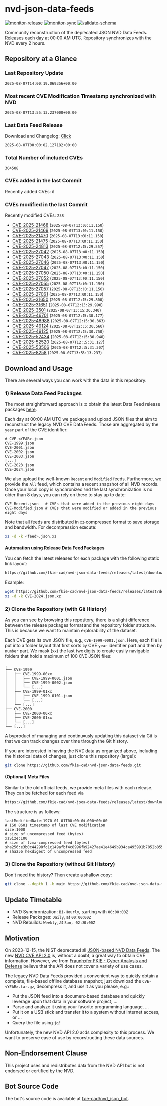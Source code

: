 # nvd-json-data-feeds

[![monitor-release](https://github.com/fkie-cad/nvd-json-data-feeds/actions/workflows/monitor_release.yml/badge.svg)](https://github.com/fkie-cad/nvd-json-data-feeds/actions/workflows/monitor_release.yml)
[![monitor-sync](https://github.com/fkie-cad/nvd-json-data-feeds/actions/workflows/monitor_sync.yml/badge.svg)](https://github.com/fkie-cad/nvd-json-data-feeds/actions/workflows/monitor_sync.yml)
[![validate-schema](https://github.com/fkie-cad/nvd-json-data-feeds/actions/workflows/validate_schema.yml/badge.svg)](https://github.com/fkie-cad/nvd-json-data-feeds/actions/workflows/validate_schema.yml)

Community reconstruction of the deprecated JSON NVD Data Feeds.
[Releases](https://github.com/fkie-cad/nvd-json-data-feeds/releases/latest) each day at 00:00 AM UTC.
Repository synchronizes with the NVD every 2 hours.

## Repository at a Glance

### Last Repository Update

```plain
2025-08-07T14:00:19.069356+00:00
```

### Most recent CVE Modification Timestamp synchronized with NVD

```plain
2025-08-07T13:55:13.237000+00:00
```

### Last Data Feed Release

Download and Changelog: [Click](https://github.com/fkie-cad/nvd-json-data-feeds/releases/latest)

```plain
2025-08-07T00:00:02.127182+00:00
```

### Total Number of included CVEs

```plain
304508
```

### CVEs added in the last Commit

Recently added CVEs: `0`



### CVEs modified in the last Commit

Recently modified CVEs: `238`

- [CVE-2025-21468](CVE-2025/CVE-2025-214xx/CVE-2025-21468.json) (`2025-08-07T13:00:11.150`)
- [CVE-2025-21469](CVE-2025/CVE-2025-214xx/CVE-2025-21469.json) (`2025-08-07T13:00:11.150`)
- [CVE-2025-21470](CVE-2025/CVE-2025-214xx/CVE-2025-21470.json) (`2025-08-07T13:00:11.150`)
- [CVE-2025-21475](CVE-2025/CVE-2025-214xx/CVE-2025-21475.json) (`2025-08-07T13:00:11.150`)
- [CVE-2025-24813](CVE-2025/CVE-2025-248xx/CVE-2025-24813.json) (`2025-08-07T12:15:29.557`)
- [CVE-2025-27042](CVE-2025/CVE-2025-270xx/CVE-2025-27042.json) (`2025-08-07T13:00:11.150`)
- [CVE-2025-27043](CVE-2025/CVE-2025-270xx/CVE-2025-27043.json) (`2025-08-07T13:00:11.150`)
- [CVE-2025-27046](CVE-2025/CVE-2025-270xx/CVE-2025-27046.json) (`2025-08-07T13:00:11.150`)
- [CVE-2025-27047](CVE-2025/CVE-2025-270xx/CVE-2025-27047.json) (`2025-08-07T13:00:11.150`)
- [CVE-2025-27050](CVE-2025/CVE-2025-270xx/CVE-2025-27050.json) (`2025-08-07T13:00:11.150`)
- [CVE-2025-27052](CVE-2025/CVE-2025-270xx/CVE-2025-27052.json) (`2025-08-07T13:00:11.150`)
- [CVE-2025-27055](CVE-2025/CVE-2025-270xx/CVE-2025-27055.json) (`2025-08-07T13:00:11.150`)
- [CVE-2025-27057](CVE-2025/CVE-2025-270xx/CVE-2025-27057.json) (`2025-08-07T13:00:11.150`)
- [CVE-2025-27061](CVE-2025/CVE-2025-270xx/CVE-2025-27061.json) (`2025-08-07T13:00:11.150`)
- [CVE-2025-31650](CVE-2025/CVE-2025-316xx/CVE-2025-31650.json) (`2025-08-07T12:15:29.800`)
- [CVE-2025-31651](CVE-2025/CVE-2025-316xx/CVE-2025-31651.json) (`2025-08-07T12:15:29.990`)
- [CVE-2025-3501](CVE-2025/CVE-2025-35xx/CVE-2025-3501.json) (`2025-08-07T13:15:36.340`)
- [CVE-2025-46701](CVE-2025/CVE-2025-467xx/CVE-2025-46701.json) (`2025-08-07T12:15:30.177`)
- [CVE-2025-48988](CVE-2025/CVE-2025-489xx/CVE-2025-48988.json) (`2025-08-07T12:15:30.363`)
- [CVE-2025-49124](CVE-2025/CVE-2025-491xx/CVE-2025-49124.json) (`2025-08-07T12:15:30.560`)
- [CVE-2025-49125](CVE-2025/CVE-2025-491xx/CVE-2025-49125.json) (`2025-08-07T12:15:30.750`)
- [CVE-2025-52434](CVE-2025/CVE-2025-524xx/CVE-2025-52434.json) (`2025-08-07T12:15:30.940`)
- [CVE-2025-52520](CVE-2025/CVE-2025-525xx/CVE-2025-52520.json) (`2025-08-07T12:15:31.127`)
- [CVE-2025-53506](CVE-2025/CVE-2025-535xx/CVE-2025-53506.json) (`2025-08-07T12:15:31.307`)
- [CVE-2025-8258](CVE-2025/CVE-2025-82xx/CVE-2025-8258.json) (`2025-08-07T13:55:13.237`)


## Download and Usage

There are several ways you can work with the data in this repository:

### 1) Release Data Feed Packages

The most straightforward approach is to obtain the latest Data Feed release packages [here](https://github.com/fkie-cad/nvd-json-data-feeds/releases/latest).

Each day at 00:00 AM UTC we package and upload JSON files that aim to reconstruct the legacy NVD CVE Data Feeds.
Those are aggregated by the `year` part of the CVE identifier:

```
# CVE-<YEAR>.json
CVE-1999.json
CVE-2001.json
CVE-2002.json
CVE-2003.json
[...]
CVE-2023.json
CVE-2024.json
```

We also upload the well-known `Recent` and `Modified` feeds.
Furthermore, we provide the `All` feed, which contains a recent snapshot of all NVD records.
Once your local copy is synchronized and the last synchronization is no older than 8 days, you can rely on these to stay up to date:

```plain
CVE-Recent.json   # CVEs that were added in the previous eight days
CVE-Modified.json # CVEs that were modified or added in the previous eight days
```

Note that all feeds are distributed in `xz`-compressed format to save storage and bandwidth.
For decompression execute:

```sh
xz -d -k <feed>.json.xz
```

#### Automation using Release Data Feed Packages

You can fetch the latest releases for each package with the following static link layout:

```sh
https://github.com/fkie-cad/nvd-json-data-feeds/releases/latest/download/CVE-<YEAR>.json.xz
```

Example:

```sh
wget https://github.com/fkie-cad/nvd-json-data-feeds/releases/latest/download/CVE-2024.json.xz
xz -d -k CVE-2024.json.xz
```

### 2) Clone the Repository (with Git History)

As you can see by browsing this repository, there is a slight difference between the release packages format and the repository folder structure.
This is because we want to maintain explorability of the dataset.

Each CVE gets its own JSON file, e.g., `CVE-1999-0001.json`.
Here, each file is put into a folder layout that first sorts by CVE `year` identifier part and then by `number` part.
We mask (`xx`) the last two digits to create easily navigable folders that hold a maximum of 100 CVE JSON files:

```plain
.
├── CVE-1999
│   ├── CVE-1999-00xx
│   │   ├── CVE-1999-0001.json
│   │   ├── CVE-1999-0002.json
│   │   └── [...]
│   ├── CVE-1999-01xx
│   │   ├── CVE-1999-0101.json
│   │   └── [...]
│   └── [...]
├── CVE-2000
│   ├── CVE-2000-00xx
│   ├── CVE-2000-01xx
│   └── [...]
└── [...]
```

A byproduct of managing and continuously updating this dataset via Git is that we can track changes over time through the Git history.

If you are interested in having the NVD data as organized above, including the historical data of changes, just clone this repository (large!):

```sh
git clone https://github.com/fkie-cad/nvd-json-data-feeds.git
```

#### (Optional) Meta Files

Similar to the old official feeds, we provide meta files with each release. They can be fetched for each feed via:

```sh
https://github.com/fkie-cad/nvd-json-data-feeds/releases/latest/download/CVE-<YEAR>.meta
```

The structure is as follows:

```plain
lastModifiedDate:1970-01-01T00:00:00.000+00:00                          # ISO 8601 timestamp of last CVE modification
size:1000                                                               # size of uncompressed feed (bytes)
xzSize:100                                                              # size of lzma-compressed feed (bytes)
sha256:e3b0c44298fc1c149afbf4c8996fb92427ae41e4649b934ca495991b7852b855 # sha256 hexdigest of uncompressed feed
```

### 3) Clone the Repository (without Git History)

Don't need the history? Then create a shallow copy:

```sh
git clone --depth 1 -b main https://github.com/fkie-cad/nvd-json-data-feeds.git
```


## Update Timetable

* NVD Synchronization: `Bi-Hourly`, starting with `00:00:00Z`
* Release Packages: `Daily`, at `00:00:00Z`
* NVD Rebuilds: `Weekly`, at `Sun, 02:30:00Z`


## Motivation

On 2023-12-15, the NIST deprecated all [JSON-based NVD Data Feeds](https://nvd.nist.gov/vuln/data-feeds#divRetirementBanner-1).
The new [NVD CVE API 2.0](https://nvd.nist.gov/developers/vulnerabilities) is, without a doubt, a great way to obtain CVE information.
However, we from [Fraunhofer FKIE - Cyber Analysis and Defense](https://www.fkie.fraunhofer.de/en/departments/cad.html) believe that the API does not cover a variety of use cases.

The legacy NVD Data Feeds provided a convenient way to quickly obtain a complete, file-based offline database snapshot; just download the `CVE-<YEAR>.tar.gz`, decompress it, and use it as you please, e.g.:

- Put the JSON feed into a document-based database and quickly leverage upon that data in your software project, ...
- Parse and analyze it using your favorite programming language, ...
- Put it on a USB stick and transfer it to a system without internet access, or ...
- Query the file using `jq`!

Unfortunately, the new NVD API 2.0 adds complexity to this process.
We want to preserve ease of use by reconstructing these data sources.

## Non-Endorsement Clause

This project uses and redistributes data from the NVD API but is not endorsed or certified by the NVD.

## Bot Source Code

The bot's source code is available at [fkie-cad/nvd\_json\_bot](https://github.com/fkie-cad/nvd_json_bot).